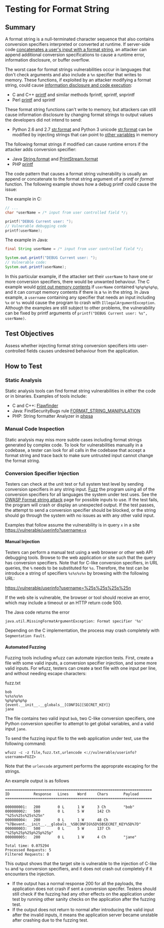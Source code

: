 # Testing for Format String

## Summary

A format string is a null-terminated character sequence that also contains conversion specifiers interpreted or converted at runtime. If server-side code [concatenates a user's input with a format string](https://www.netsparker.com/blog/web-security/string-concatenation-format-string-vulnerabilities/), an attacker can append additional conversion specifications to cause a runtime error, information disclosure, or buffer overflow.

The worst case for format strings vulnerabilities occur in languages that don't check arguments and also include a `%n` specifier that writes to memory. These functions, if exploited by an attacker modifying a format string, could cause [information disclosure and code execution](https://www.veracode.com/security/format-string):

* C and C++ [printf](https://en.cppreference.com/w/c/io/fprintf) and similar methods fprintf, sprintf, snprintf
* Perl [printf](https://perldoc.perl.org/functions/printf.html) and sprintf

These format string functions can't write to memory, but attackers can still cause information disclosure by changing format strings to output values the developers did not intend to send:

* Python 2.6 and 2.7 [str.format](https://docs.python.org/2/library/string.html) and Python 3 unicode [str.format](https://docs.python.org/3/library/stdtypes.html#str.format) can be modified by injecting strings that can point to [other variables](https://lucumr.pocoo.org/2016/12/29/careful-with-str-format/) in memory

The following format strings if modified can cause runtime errors if the attacker adds conversion specifier:

* Java [String.format](https://docs.oracle.com/en/java/javase/11/docs/api/java.base/java/lang/String.html#format%28java.util.Locale%2Cjava.lang.String%2Cjava.lang.Object...%29) and [PrintStream.format](https://docs.oracle.com/en/java/javase/11/docs/api/java.base/java/io/PrintStream.html#format%2528java.util.Locale%252Cjava.lang.String%252Cjava.lang.Object...%2529)
* PHP [printf](https://www.php.net/manual/es/function.printf.php)

The code pattern that causes a format string vulnerability is usually an append or concatenate to the format string argument of a _printf_ or _format_ function. The following example shows how a debug printf could cause the issue:

The example in C:

```c
// ...
char *userName = /* input from user controlled field */;

printf("DEBUG Current user: ");
// Vulnerable debugging code
printf(userName);
```

The example in Java:

```java
final String userName = /* input from user controlled field */;

System.out.printf("DEBUG Current user: ");
// Vulnerable code:
System.out.printf(userName);
```

In this particular example, if the attacker set their `userName` to have one or more conversion specifiers, there would be unwanted behaviour. The C example would [print out memory contents](https://www.defcon.org/images/defcon-18/dc-18-presentations/Haas/DEFCON-18-Haas-Adv-Format-String-Attacks.pdf) if `userName` contained `%p%p%p%p%p`, and it can corrupt memory contents if there is a `%n` in the string. In Java example, a `username` containing any specifier that needs an input including `%x` or `%s` would cause the program to crash with `IllegalArgumentException`. Although the examples are still subject to other problems, the vulnerability can be fixed by printf arguments of `printf("DEBUG Current user: %s", userName)`.

## Test Objectives

Assess whether injecting format string conversion specifiers into user-controlled fields causes undesired behaviour from the application.

## How to Test

### Static Analysis

Static analysis tools can find format string vulnerabilities in either the code or in binaries. Examples of tools include:

* C and C++: [Flawfinder](https://dwheeler.com/flawfinder/)
* Java: FindSecurityBugs rule [FORMAT_STRING_MANIPULATION](https://find-sec-bugs.github.io/bugs.htm#FORMAT_STRING_MANIPULATION)
* PHP: String formatter Analyzer in [phpsa](https://github.com/ovr/phpsa/blob/master/docs/05_Analyzers.md#function_string_formater)

### Manual Code Inspection

Static analysis may miss more subtle cases including format strings generated by complex code. To look for vulnerabilities manually in a codebase, a tester can look for all calls in the codebase that accept a format string and trace back to make sure untrusted input cannot change the format string.

### Conversion Specifier Injection

Testers can check at the unit test or full system test level by sending conversion specifiers in any string input. [Fuzz](https://owasp.org/www-community/Fuzzing) the program using all of the conversion specifiers for all languages the system under test uses. See the [OWASP Format string attack](https://owasp.org/www-community/attacks/Format_string_attack) page for possible inputs to use. If the test fails, the program will crash or display an unexpected output. If the test passes, the attempt to send a conversion specifier should be blocked, or the string should go through the system with no issues as with any other valid input.

Examples that follow assume the vulnerability is in query `x` in a site <https://vulnerable/userinfo?username=x>

#### Manual Injection

Testers can perform a manual test using a web browser or other web API debugging tools. Browse to the web application or site such that the query has conversion specifiers. Note that for C-like conversion specifiers, in URL queries, the `%` needs to be substituted for `%s`. Therefore, the test can be introduce a string of specifiers `%s%s%s%n` by browsing with the following URL:

<https://vulnerable/userinfo?username=%25s%25s%25s%25n>

If the web site is vulnerable, the browser or tool should receive an error, which may include a timeout or an HTTP return code 500.

The Java code returns the error

```
java.util.MissingFormatArgumentException: Format specifier '%s'
```

Depending on the C implementation, the process may crash completely with `Segmentation Fault`.

#### Automated Fuzzing

Fuzzing tools including wfuzz can automate injection tests. First, create a file with some valid inputs, a conversion specifier injection, and some more valid inputs. For wfuzz, testers can create a text file with one input per line, and without needing escape characters:

fuzz.txt

```
bob
%s%s%s%n
%p%p%p%p%p
{event.__init__.__globals__[CONFIG][SECRET_KEY]}
jane
```

The file contains two valid input `bob`, two C-like conversion specifiers, one Python conversion specifier to attempt to get global variables, and a valid input `jane`.

To send the fuzzing input file to the web application under test, use the following command:

```
wfuzz -c -z file,fuzz.txt,urlencode <://vulnerable/userinfo?username=FUZZ>
```

Note that the `urlencode` argument performs the approprate escaping for the strings.

An example output is as follows

```
===================================================================
ID           Response   Lines    Word     Chars       Payload
===================================================================

000000001:   200        0 L      1 W      3 Ch        "bob"
000000002:   500        0 L      5 W      142 Ch      "%25s%25s%25s%25n"
000000004:   200        0 L      1 W      48 Ch       "%7Bevent.__init__.__globals__%5BCONFIG%5D%5BSECRET_KEY%5D%7D"
000000003:   500        0 L      5 W      137 Ch      "%25p%25p%25p%25p%25p"
000000005:   200        0 L      1 W      4 Ch        "jane"

Total time: 0.075294
Processed Requests: 5
Filtered Requests: 0
```

This output shows that the target site is vulnerable to the injection of C-like `%s` and `%p` conversion specifiers, and it does not crash out completely if it encounters the injection.

* If the output has a normal response 200 for all the payloads, the application does not crash if sent a conversion specifer. Testers should still check if the fuzzing had any other effects on the application under test by running other sanity checks on the application after the fuzzing test.
* If the output does not return to normal after introducing the valid input after the invalid inputs, it means the application server became unstable after crashing due to the fuzzing test.


